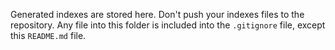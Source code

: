 Generated indexes are stored here.
Don't push your indexes files to the repository.
Any file into this folder is included into the `.gitignore` file, except this `README.md` file.
